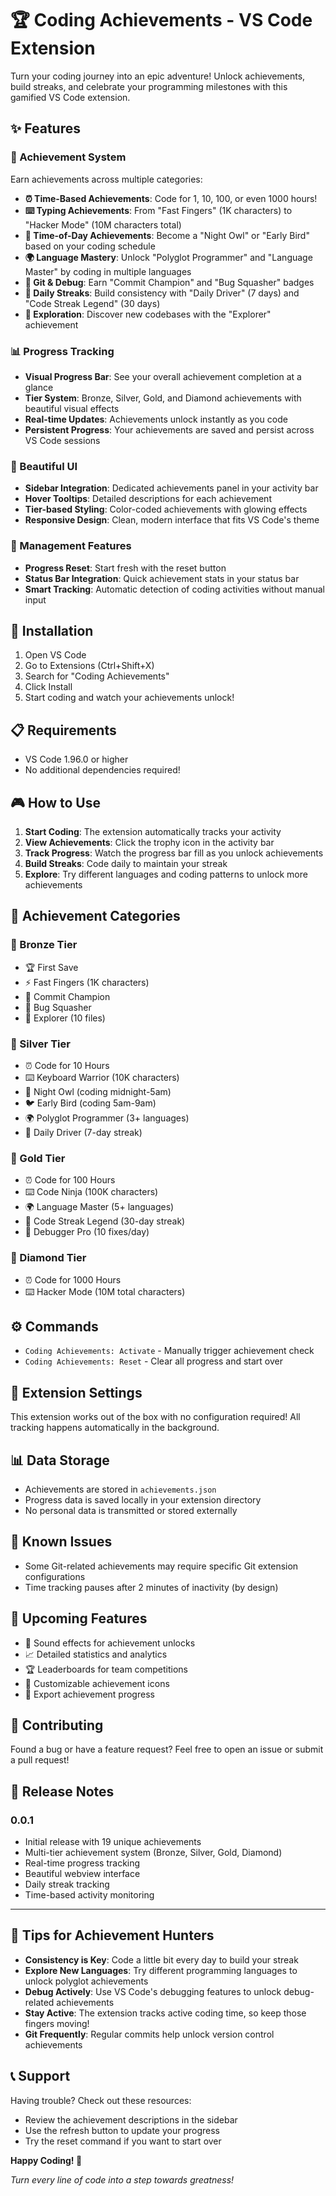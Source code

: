 # 🏆 Coding Achievements - VS Code Extension

Turn your coding journey into an epic adventure! Unlock achievements, build streaks, and celebrate your programming milestones with this gamified VS Code extension.

## ✨ Features

### 🎯 Achievement System
Earn achievements across multiple categories:

- **⏰ Time-Based Achievements**: Code for 1, 10, 100, or even 1000 hours!
- **⌨️ Typing Achievements**: From "Fast Fingers" (1K characters) to "Hacker Mode" (10M characters total)
- **🌙 Time-of-Day Achievements**: Become a "Night Owl" or "Early Bird" based on your coding schedule
- **🌍 Language Mastery**: Unlock "Polyglot Programmer" and "Language Master" by coding in multiple languages
- **🔧 Git & Debug**: Earn "Commit Champion" and "Bug Squasher" badges
- **🏅 Daily Streaks**: Build consistency with "Daily Driver" (7 days) and "Code Streak Legend" (30 days)
- **🧭 Exploration**: Discover new codebases with the "Explorer" achievement

### 📊 Progress Tracking
- **Visual Progress Bar**: See your overall achievement completion at a glance
- **Tier System**: Bronze, Silver, Gold, and Diamond achievements with beautiful visual effects
- **Real-time Updates**: Achievements unlock instantly as you code
- **Persistent Progress**: Your achievements are saved and persist across VS Code sessions

### 🎨 Beautiful UI
- **Sidebar Integration**: Dedicated achievements panel in your activity bar
- **Hover Tooltips**: Detailed descriptions for each achievement
- **Tier-based Styling**: Color-coded achievements with glowing effects
- **Responsive Design**: Clean, modern interface that fits VS Code's theme

### 🔄 Management Features
- **Progress Reset**: Start fresh with the reset button
- **Status Bar Integration**: Quick achievement stats in your status bar
- **Smart Tracking**: Automatic detection of coding activities without manual input

## 🚀 Installation

1. Open VS Code
2. Go to Extensions (Ctrl+Shift+X)
3. Search for "Coding Achievements"
4. Click Install
5. Start coding and watch your achievements unlock!

## 📋 Requirements

- VS Code 1.96.0 or higher
- No additional dependencies required!

## 🎮 How to Use

1. **Start Coding**: The extension automatically tracks your activity
2. **View Achievements**: Click the trophy icon in the activity bar
3. **Track Progress**: Watch the progress bar fill as you unlock achievements
4. **Build Streaks**: Code daily to maintain your streak
5. **Explore**: Try different languages and coding patterns to unlock more achievements

## 🏅 Achievement Categories

### 🥉 Bronze Tier
- 🏆 First Save
- ⚡ Fast Fingers (1K characters)
- 🎯 Commit Champion
- 🐛 Bug Squasher
- 🧭 Explorer (10 files)

### 🥈 Silver Tier
- ⏰ Code for 10 Hours
- ⌨️ Keyboard Warrior (10K characters)
- 🌙 Night Owl (coding midnight-5am)
- 🐦 Early Bird (coding 5am-9am)
- 🌍 Polyglot Programmer (3+ languages)
- 🏅 Daily Driver (7-day streak)

### 🥇 Gold Tier
- ⏰ Code for 100 Hours
- ⌨️ Code Ninja (100K characters)
- 🌍 Language Master (5+ languages)
- 🏅 Code Streak Legend (30-day streak)
- 🐞 Debugger Pro (10 fixes/day)

### 💎 Diamond Tier
- ⏰ Code for 1000 Hours
- ⌨️ Hacker Mode (10M total characters)

## ⚙️ Commands

- `Coding Achievements: Activate` - Manually trigger achievement check
- `Coding Achievements: Reset` - Clear all progress and start over

## 🔧 Extension Settings

This extension works out of the box with no configuration required! All tracking happens automatically in the background.

## 📊 Data Storage

- Achievements are stored in `achievements.json`
- Progress data is saved locally in your extension directory
- No personal data is transmitted or stored externally

## 🐛 Known Issues

- Some Git-related achievements may require specific Git extension configurations
- Time tracking pauses after 2 minutes of inactivity (by design)

## 🚧 Upcoming Features

- 🎵 Sound effects for achievement unlocks
- 📈 Detailed statistics and analytics
- 🏆 Leaderboards for team competitions
- 🎨 Customizable achievement icons
- 📱 Export achievement progress

## 🤝 Contributing

Found a bug or have a feature request? Feel free to open an issue or submit a pull request!

## 📝 Release Notes

### 0.0.1
- Initial release with 19 unique achievements
- Multi-tier achievement system (Bronze, Silver, Gold, Diamond)
- Real-time progress tracking
- Beautiful webview interface
- Daily streak tracking
- Time-based activity monitoring

---

## 🎯 Tips for Achievement Hunters

- **Consistency is Key**: Code a little bit every day to build your streak
- **Explore New Languages**: Try different programming languages to unlock polyglot achievements
- **Debug Actively**: Use VS Code's debugging features to unlock debug-related achievements
- **Stay Active**: The extension tracks active coding time, so keep those fingers moving!
- **Git Frequently**: Regular commits help unlock version control achievements

## 📞 Support

Having trouble? Check out these resources:
- Review the achievement descriptions in the sidebar
- Use the refresh button to update your progress
- Try the reset command if you want to start over

**Happy Coding! 🚀**

*Turn every line of code into a step towards greatness!*

